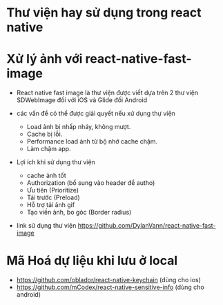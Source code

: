 # Thư viện hay sử dụng trong react native
# Xử lý ảnh với  react-native-fast-image
- React native fast image là thư viện được viết dựa trên 2 thư viện SDWebImage đối với iOS và Glide đối Android
* các vấn đề có thể được giải quyết nếu xử dụng thự viện
  + Load ảnh bị nhấp nháy, không mượt.
  + Cache bị lỗi.
  + Performance load ảnh từ bộ nhớ cache chậm.
  + Làm chậm app.
  
* Lợi ích khi sử dụng thư viện 
  + cache ảnh tốt
  + Authorization (bổ sung vào header để autho)
  + Ưu tiên (Prioritize)
  + Tải trước (Preload)
  + Hỗ trợ tải ảnh gif
  + Tạo viền ảnh, bo góc (Border radius)
- link sử dụng thư viện
  https://github.com/DylanVann/react-native-fast-image

# Mã Hoá dự liệu khi lưu ở local 
- https://github.com/oblador/react-native-keychain (dùng cho ios)
- https://github.com/mCodex/react-native-sensitive-info (dùng cho android)
  
